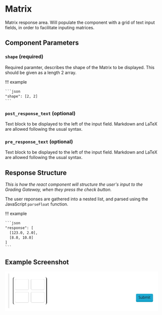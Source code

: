 # Matrix

Matrix response area. Will populate the component with a grid of text input fields, in order to facilitate inputing matrices.

## Component Parameters 
### `shape` (required)
Required paramter, describes the shape of the Matrix to be displayed. This should be given as a length 2 array.

!!! example 

    ```json 
    "shape": [2, 2]
    ```

### `post_response_text` (optional)
Text block to be displayed to the left of the input field. Markdown and LaTeX are allowed following the usual syntax.

### `pre_response_text` (optional)
Text block to be displayed to the left of the input field. Markdown and LaTeX are allowed following the usual syntax.

## Response Structure
*This is how the react component will structure the user's input to the Grading Gateway, when they press the check button.* 

The user reponses are gathered into a nested list, and parsed using the JavaScript `parseFloat` function.

!!! example 

    ```json
    "response": [
      [123.0, 2.0],
      [8.0, 10.0]
    ]
    ```


## Example Screenshot 
![Screenshot](screenshots/Matrix.jpg)